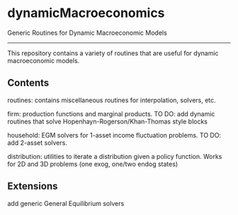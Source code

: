 # dynamicMacroeconomics
Generic Routines for Dynamic Macroeconomic Models
*************************************************

This repository contains a variety of routines that are useful for dynamic macroeconomic models. 

## Contents
routines: contains miscellaneous routines for interpolation, solvers, etc. 

firm: production functions and marginal products. TO DO: add dynamic routines that solve Hopenhayn-Rogerson/Khan-Thomas style blocks 

household: EGM solvers for 1-asset income fluctuation problems. TO DO: add 2-asset solvers. 

distribution: utilities to iterate a distribution given a policy function. Works for 2D and 3D problems (one exog, one/two endog states)

## Extensions
add generic General Equilibrium solvers
